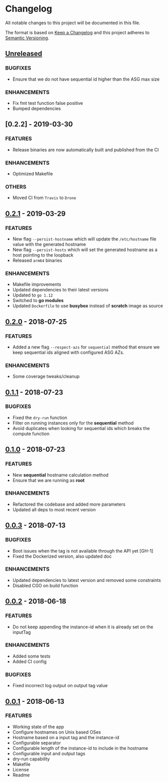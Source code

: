 # Changelog

All notable changes to this project will be documented in this file.

The format is based on [Keep a Changelog](http://keepachangelog.com/en/1.0.0/)
and this project adheres to [Semantic Versioning](http://semver.org/spec/v2.0.0.html).

## [Unreleased]
### BUGFIXES
- Ensure that we do not have sequential id higher than the ASG max size

### ENHANCEMENTS
- Fix fmt test function false positive
- Bumped dependencies

## [0.2.2] - 2019-03-30
### FEATURES
- Release binaries are now automatically built and published from the CI

### ENHANCEMENTS
- Optimized Makefile

### OTHERS
- Moved CI from `Travis` to `Drone`

## [0.2.1] - 2019-03-29
### FEATURES
- New flag `--persist-hostname` which will update the `/etc/hostname` file value with the generated hostname
- New flag `--persist-hosts` which will set the generated hostname as a host pointing to the loopback
- Released `arm64` binaries

### ENHANCEMENTS
- Makefile improvements
- Updated dependencies to their latest versions
- Updated to `go 1.12`
- Switched to **go modules**
- Updated `Dockerfile` to use **busybox** instead of **scratch** image as source

## [0.2.0] - 2018-07-25
### FEATURES
- Added a new flag `--respect-azs` for `sequential` method that ensure we keep sequential ids aligned with configured ASG AZs.

### ENHANCEMENTS
- Some coverage tweaks/cleanup

## [0.1.1] - 2018-07-23
### BUGFIXES
- Fixed the `dry-run` function
- Filter on running instances only for the **sequential** method
- Avoid duplicates when looking for sequential ids which breaks the compute function

## [0.1.0] - 2018-07-23
### FEATURES
- New **sequential** hostname calculation method
- Ensure that we are running as **root**

### ENHANCEMENTS
- Refactored the codebase and added more parameters
- Updated all deps to most recent version

## [0.0.3] - 2018-07-13
### BUGFIXES
- Boot issues when the tag is not available through the API yet [GH-1]
- Fixed the Dockerized version, also updated doc

### ENHANCEMENTS
- Updated dependencies to latest version and removed some constraints
- Disabled CGO on build function

## [0.0.2] - 2018-06-18
### FEATURES
- Do not keep appending the instance-id when it is already set on the inputTag

### ENHANCEMENTS
- Added some tests
- Added CI config

### BUGFIXES
- Fixed incorrect log output on output tag value

## [0.0.1] - 2018-06-13
### FEATURES
- Working state of the app
- Configure hostnames on Unix based OSes
- Hostname based on a input tag and the instance-id
- Configurable separator
- Configurable length of the instance-id to include in the hostname
- Configurable input and output tags
- dry-run capability
- Makefile
- License
- Readme

[Unreleased]: https://github.com/mvisonneau/ahs/compare/0.2.1...HEAD
[0.2.1]: https://github.com/mvisonneau/ahs/tree/0.2.1
[0.2.0]: https://github.com/mvisonneau/ahs/tree/0.2.0
[0.1.1]: https://github.com/mvisonneau/ahs/tree/0.1.1
[0.1.0]: https://github.com/mvisonneau/ahs/tree/0.1.0
[0.0.3]: https://github.com/mvisonneau/ahs/tree/0.0.3
[0.0.2]: https://github.com/mvisonneau/ahs/tree/0.0.2
[0.0.1]: https://github.com/mvisonneau/ahs/tree/0.0.1
